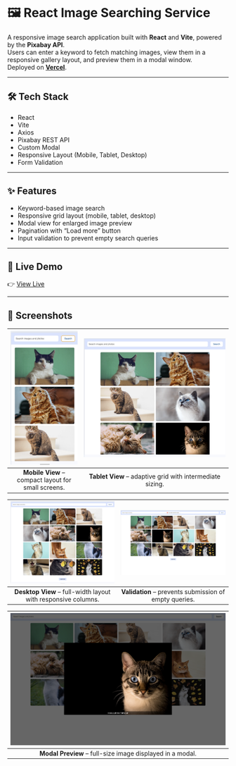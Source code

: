 # 🖼️ React Image Searching Service

A responsive image search application built with **React** and **Vite**, powered by the **Pixabay API**.  
Users can enter a keyword to fetch matching images, view them in a responsive gallery layout, and preview them in a modal window.  
Deployed on [**Vercel**](https://react-image-searching-service-87b8j7o68-nina-kulyks-projects.vercel.app/).

---

## 🛠️ Tech Stack

- React
- Vite
- Axios
- Pixabay REST API
- Custom Modal
- Responsive Layout (Mobile, Tablet, Desktop)
- Form Validation

---

## ✨ Features

- Keyword-based image search
- Responsive grid layout (mobile, tablet, desktop)
- Modal view for enlarged image preview
- Pagination with “Load more” button
- Input validation to prevent empty search queries

---

## 🔗 Live Demo

👉 [View Live](https://react-image-searching-service-87b8j7o68-nina-kulyks-projects.vercel.app/)

---

## 📸 Screenshots

| ![Mobile View](./screenshots/mobile.png) | ![Tablet View](./screenshots/tablet.png) |
|:--:|:--:|
| **Mobile View** – compact layout for small screens. | **Tablet View** – adaptive grid with intermediate sizing. |

| ![Desktop View](./screenshots/desktop.png) | ![Empty Query Validation](./screenshots/empty-query.png) |
|:--:|:--:|
| **Desktop View** – full-width layout with responsive columns. | **Validation** – prevents submission of empty queries. |

| ![Modal View](./screenshots/modal.png) |
|:--:|
| **Modal Preview** – full-size image displayed in a modal. |
